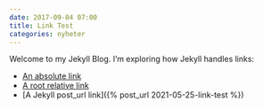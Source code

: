 ```yaml
---
date: 2017-09-04 07:00
title: Link Test
categories: nyheter
---
```


Welcome to my Jekyll Blog. I’m exploring how Jekyll handles links:
* [An absolute link](http://203.0.113.0:4000/about/)
* [A root relative link](/jekyll/update/welcome-to-jekyll/)
* [A Jekyll post_url link]({% post_url 2021-05-25-link-test %})